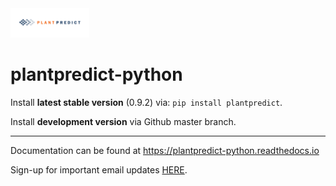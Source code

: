 <img src="docs/_images/FS_PlantPredict_Logo_Horz_RGB-01.png" width="25%" height="25%">

# plantpredict-python

Install **latest stable version** (0.9.2) via: `pip install plantpredict`.

Install **development version** via Github master branch.

---

Documentation can be found at https://plantpredict-python.readthedocs.io

Sign-up for important email updates [HERE](https://forms.office.com/Pages/ResponsePage.aspx?id=XE-R-cJvQ0CcBGzOwLgZ9Y7YT2Dx-xdDgbbgqMY9_3lUOVoxRkRLUlg3MkFWWDdDRjlDUlhWQUVQTS4u).
